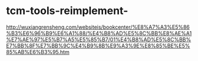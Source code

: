 # tcm-tools-reimplement-
http://wuxiangrensheng.com/websiteis/bookcenter/%E8%A7%A3%E5%86%B3%E6%96%B9%E6%A1%88/%E4%B8%AD%E5%8C%BB%E8%AE%A1%E7%AE%97%E5%B7%A5%E5%85%B7/01%E4%B8%AD%E5%8C%BB%E7%BB%8F%E7%BB%9C%E4%B9%8B%E9%A3%9E%E8%85%BE%E5%85%AB%E6%B3%95.htm
